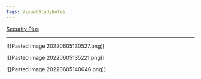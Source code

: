 ```yaml
---
Tags: VisualStudyNotes
---
```


[Security Plus](../SecurityPlus/SecurityPlus.md)

---



![[Pasted image 20220605130527.png]]

![[Pasted image 20220605135221.png]]

![[Pasted image 20220605140046.png]]

